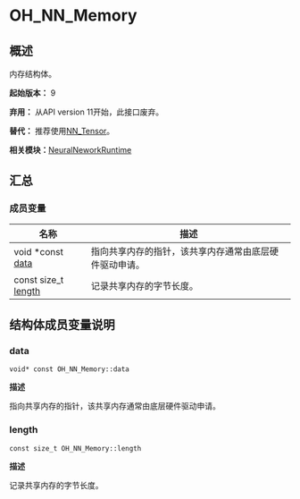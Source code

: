 # OH_NN_Memory


## 概述

内存结构体。

**起始版本：** 9

**弃用：** 从API version 11开始，此接口废弃。

**替代：** 推荐使用[NN_Tensor](_neural_network_runtime.md#nn_tensor)。

**相关模块：**[NeuralNeworkRuntime](_neural_network_runtime.md)


## 汇总


### 成员变量

| 名称 | 描述 | 
| -------- | -------- |
| void \*const [data](#data) | 指向共享内存的指针，该共享内存通常由底层硬件驱动申请。 | 
| const size_t [length](#length) | 记录共享内存的字节长度。 | 


## 结构体成员变量说明


### data

```
void* const OH_NN_Memory::data
```

**描述**

指向共享内存的指针，该共享内存通常由底层硬件驱动申请。


### length

```
const size_t OH_NN_Memory::length
```

**描述**

记录共享内存的字节长度。

